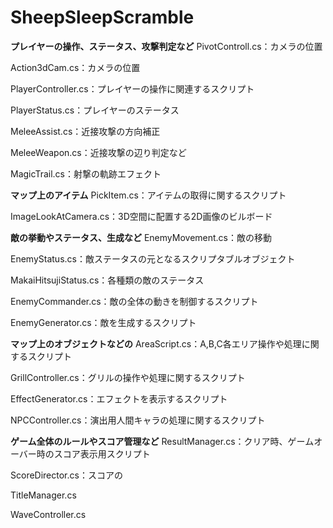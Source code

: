 # SheepSleepScramble

**プレイヤーの操作、ステータス、攻撃判定など**
PivotControll.cs：カメラの位置

Action3dCam.cs：カメラの位置

PlayerController.cs：プレイヤーの操作に関連するスクリプト

PlayerStatus.cs：プレイヤーのステータス

MeleeAssist.cs：近接攻撃の方向補正

MeleeWeapon.cs：近接攻撃の辺り判定など

MagicTrail.cs：射撃の軌跡エフェクト

**マップ上のアイテム**
PickItem.cs：アイテムの取得に関するスクリプト

ImageLookAtCamera.cs：3D空間に配置する2D画像のビルボード


**敵の挙動やステータス、生成など**
EnemyMovement.cs：敵の移動

EnemyStatus.cs：敵ステータスの元となるスクリプタブルオブジェクト

MakaiHitsujiStatus.cs：各種類の敵のステータス

EnemyCommander.cs：敵の全体の動きを制御するスクリプト

EnemyGenerator.cs：敵を生成するスクリプト


**マップ上のオブジェクトなどの**
AreaScript.cs：A,B,C各エリア操作や処理に関するスクリプト

GrillController.cs：グリルの操作や処理に関するスクリプト

EffectGenerator.cs：エフェクトを表示するスクリプト

NPCController.cs：演出用人間キャラの処理に関するスクリプト


**ゲーム全体のルールやスコア管理など**
ResultManager.cs：クリア時、ゲームオーバー時のスコア表示用スクリプト

ScoreDirector.cs：スコアの

TitleManager.cs

WaveController.cs
